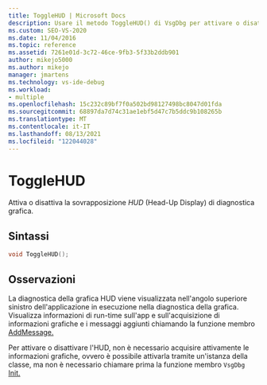 ```yaml
---
title: ToggleHUD | Microsoft Docs
description: Usare il metodo ToggleHUD() di VsgDbg per attivare o disattivare la visualizzazione della visualizzazione head-up (HUD) della diagnostica grafica quando viene eseguita l'app.
ms.custom: SEO-VS-2020
ms.date: 11/04/2016
ms.topic: reference
ms.assetid: 7261e01d-3c72-46ce-9fb3-5f33b2ddb901
author: mikejo5000
ms.author: mikejo
manager: jmartens
ms.technology: vs-ide-debug
ms.workload:
- multiple
ms.openlocfilehash: 15c232c89bf7f0a502bd98127498bc8047d01fda
ms.sourcegitcommit: 68897da7d74c31ae1ebf5d47c7b5ddc9b108265b
ms.translationtype: MT
ms.contentlocale: it-IT
ms.lasthandoff: 08/13/2021
ms.locfileid: "122044028"
---
```

# <a name="togglehud"></a>ToggleHUD
Attiva o disattiva la sovrapposizione *HUD* (Head-Up Display) di diagnostica grafica.

## <a name="syntax"></a>Sintassi

```C++
void ToggleHUD();
```

## <a name="remarks"></a>Osservazioni
 La diagnostica della grafica HUD viene visualizzata nell'angolo superiore sinistro dell'applicazione in esecuzione nella diagnostica della grafica. Visualizza informazioni di run-time sull'app e sull'acquisizione di informazioni grafiche e i messaggi aggiunti chiamando la funzione membro [AddMessage.](addmessage.md)

 Per attivare o disattivare l'HUD, non è necessario acquisire attivamente le informazioni grafiche, ovvero è possibile attivarla tramite un'istanza della classe, ma non è necessario chiamare prima la funzione membro `VsgDbg` [Init.](init.md)